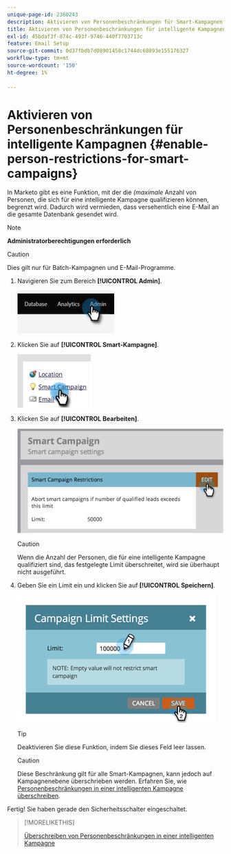 ```yaml
---
unique-page-id: 2360243
description: Aktivieren von Personenbeschränkungen für Smart-Kampagnen - Marketo-Dokumente - Produktdokumentation
title: Aktivieren von Personenbeschränkungen für intelligente Kampagnen
exl-id: 45bdaf3f-874c-493f-9746-440f7703713c
feature: Email Setup
source-git-commit: 0d37fbdb7d08901458c1744dc68893e155176327
workflow-type: tm+mt
source-wordcount: '150'
ht-degree: 1%

---
```


# Aktivieren von Personenbeschränkungen für intelligente Kampagnen {#enable-person-restrictions-for-smart-campaigns}

In Marketo gibt es eine Funktion, mit der die _(maximale_ Anzahl von Personen, die sich für eine intelligente Kampagne qualifizieren können, begrenzt wird. Dadurch wird vermieden, dass versehentlich eine E-Mail an die gesamte Datenbank gesendet wird.

>[!NOTE]
>
>**Administratorberechtigungen erforderlich**

>[!CAUTION]
>
>Dies gilt nur für Batch-Kampagnen und E-Mail-Programme.

1. Navigieren Sie zum Bereich **[!UICONTROL Admin]**.

   ![](assets/enable-person-restrictions-for-smart-campaigns-1.png)

1. Klicken Sie auf **[!UICONTROL Smart-Kampagne]**.

   ![](assets/enable-person-restrictions-for-smart-campaigns-2.png)

1. Klicken Sie auf **[!UICONTROL Bearbeiten]**.

   ![](assets/enable-person-restrictions-for-smart-campaigns-3.png)

   >[!CAUTION]
   >
   >Wenn die Anzahl der Personen, die für eine intelligente Kampagne qualifiziert sind, das festgelegte Limit überschreitet, wird sie überhaupt nicht ausgeführt.

1. Geben Sie ein Limit ein und klicken Sie auf **[!UICONTROL Speichern]**.

   ![](assets/enable-person-restrictions-for-smart-campaigns-4.png)

   >[!TIP]
   >
   >Deaktivieren Sie diese Funktion, indem Sie dieses Feld leer lassen.

   >[!CAUTION]
   >
   >Diese Beschränkung gilt für alle Smart-Kampagnen, kann jedoch auf Kampagnenebene überschrieben werden. Erfahren Sie, wie [&#x200B; Personenbeschränkungen in einer intelligenten Kampagne überschreiben &#x200B;](/help/marketo/product-docs/core-marketo-concepts/smart-campaigns/using-smart-campaigns/override-person-restrictions-in-a-smart-campaign.md).

Fertig! Sie haben gerade den Sicherheitsschalter eingeschaltet.

>[!MORELIKETHIS]
>
>[Überschreiben von Personenbeschränkungen in einer intelligenten Kampagne](/help/marketo/product-docs/core-marketo-concepts/smart-campaigns/using-smart-campaigns/override-person-restrictions-in-a-smart-campaign.md)
